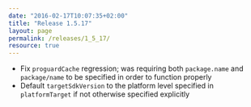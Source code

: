 ```yaml
---
date: "2016-02-17T10:07:35+02:00"
title: "Release 1.5.17"
layout: page
permalink: /releases/1_5_17/
resource: true
---
```


* Fix `proguardCache` regression; was requiring both `package.name` and `package/name` to be specified in order to function properly
* Default `targetSdkVersion` to the platform level specified in `platformTarget` if not otherwise specified explicitly
